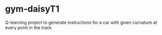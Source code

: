 # gym-daisyT1

Q-learning project to generate instructions for a car with given curvature at every point in the track
